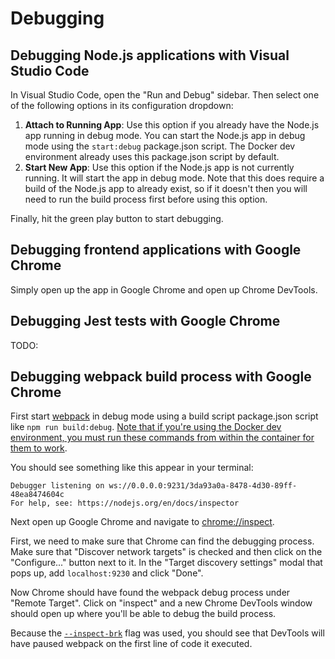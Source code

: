 # Debugging

## Debugging Node.js applications with Visual Studio Code

In Visual Studio Code, open the "Run and Debug" sidebar. Then select one of the following options in its configuration dropdown:

1. **Attach to Running App**: Use this option if you already have the Node.js app running in debug mode. You can start the Node.js app in debug mode using the `start:debug` package.json script. The Docker dev environment already uses this package.json script by default.
2. **Start New App**: Use this option if the Node.js app is not currently running. It will start the app in debug mode. Note that this does require a build of the Node.js app to already exist, so if it doesn't then you will need to run the build process first before using this option.

Finally, hit the green play button to start debugging.

## Debugging frontend applications with Google Chrome

Simply open up the app in Google Chrome and open up Chrome DevTools.

## Debugging Jest tests with Google Chrome

TODO:

## Debugging webpack build process with Google Chrome

First start [webpack](https://webpack.js.org) in debug mode using a build script package.json script like `npm run build:debug`. [Note that if you're using the Docker dev environment, you must run these commands from within the container for them to work](./developing-with-docker.md#how-can-i-run-terminal-commands-inside-the-container).

You should see something like this appear in your terminal:

```
Debugger listening on ws://0.0.0.0:9231/3da93a0a-8478-4d30-89ff-48ea8474604c
For help, see: https://nodejs.org/en/docs/inspector
```

Next open up Google Chrome and navigate to [chrome://inspect](chrome://inspect).

First, we need to make sure that Chrome can find the debugging process. Make sure that "Discover network targets" is checked and then click on the "Configure..." button next to it. In the "Target discovery settings" modal that pops up, add `localhost:9230` and click "Done".

Now Chrome should have found the webpack debug process under "Remote Target". Click on "inspect" and a new Chrome DevTools window should open up where you'll be able to debug the build process.

Because the [`--inspect-brk`](https://nodejs.org/api/debugger.html#v8-inspector-integration-for-nodejs) flag was used, you should see that DevTools will have paused webpack on the first line of code it executed.
